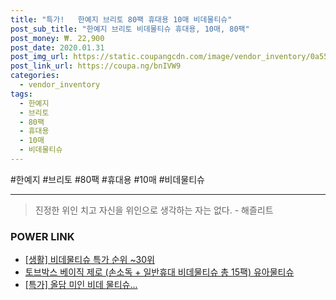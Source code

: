 ```yaml
--- 
title: "특가!   한예지 브리토 80팩 휴대용 10매 비데물티슈" 
post_sub_title: "한예지 브리토 비데물티슈 휴대용, 10매, 80팩" 
post_money: ₩. 22,900 
post_date: 2020.01.31 
post_img_url: https://static.coupangcdn.com/image/vendor_inventory/0a55/4af25ca6b714df88034eb48b3592e8bb19d0337f6509181008a99007151d.jpg 
post_link_url: https://coupa.ng/bnIVW9 
categories: 
  - vendor_inventory 
tags: 
  - 한예지 
  - 브리토 
  - 80팩 
  - 휴대용 
  - 10매 
  - 비데물티슈 
--- 
```

  #한예지 #브리토 #80팩 #휴대용 #10매 #비데물티슈 
<hr> 

> 진정한 위인 치고 자신을 위인으로 생각하는 자는 없다. - 해즐리트 


### POWER LINK

* <a href="https://blog.naver.com/sakai111/221790886720" target="_blank"> [생활] 비데물티슈 특가 순위 ~30위</a>
* <a href="https://blog.naver.com/fasyy4321/221789318672" target="_blank">토브박스 베이직 제로 (손소독 + 일반휴대 비데물티슈 총 15팩) 유아물티슈</a>
* <a href="https://blog.naver.com/santokki14/221790962969" target="_blank">[특가] 올담 미인 비데 물티슈...</a>
